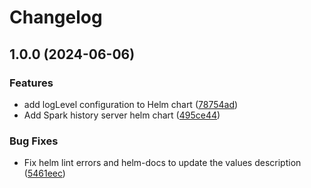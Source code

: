 # Changelog

## 1.0.0 (2024-06-06)


### Features

* add logLevel configuration to Helm chart ([78754ad](https://github.com/OKDP/charts/commit/78754ad821b91b633013a52e9691024dc755ec8e))
* Add Spark history server helm chart ([495ce44](https://github.com/OKDP/charts/commit/495ce446fb609e79482b6e258b40c88cb0e62213))


### Bug Fixes

* Fix helm lint errors and helm-docs to update the values description ([5461eec](https://github.com/OKDP/charts/commit/5461eeced6683ba51f12e25b44866e2d98b64cbd))
